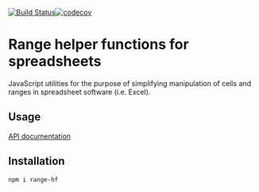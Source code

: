 [![Build Status](https://travis-ci.com/istareatscreens/range-hf.svg?branch=master)](https://travis-ci.com/istareatscreens/range-hf)[![codecov](https://codecov.io/gh/istareatscreens/range-hf/branch/master/graph/badge.svg)](https://codecov.io/gh/istareatscreens/range-hf)

# Range helper functions for spreadsheets

JavaScript utilities for the purpose of simplifying manipulation of cells and ranges in spreadsheet software (i.e. Excel).

## Usage

[API documentation](https://istareatscreens.github.io/range-hf/)

## Installation

`npm i range-hf`
